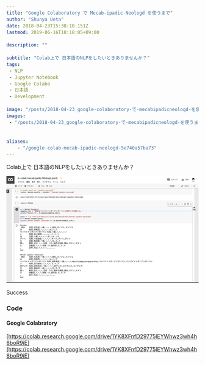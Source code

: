 ```yaml
---
title: "Google Colaboratory で Mecab-ipadic-Neologd を使うまで"
author: "Shunya Ueta"
date: 2018-04-23T15:38:10.151Z
lastmod: 2019-06-16T18:18:05+09:00

description: ""

subtitle: "Colab上で 日本語のNLPをしたいときありませんか？"
tags:
 - NLP 
 - Jupyter Notebook 
 - Google Colabo 
 - 日本語 
 - Development 

image: "/posts/2018-04-23_google-colaboratory-で-mecabipadicneologd-を使うまで/images/1.png" 
images:
 - "/posts/2018-04-23_google-colaboratory-で-mecabipadicneologd-を使うまで/images/1.png" 


aliases:
    - "/google-colab-mecab-ipadic-neologd-5e740a57ba73"
---
```


Colab上で 日本語のNLPをしたいときありませんか？



![image](/posts/2018-04-23_google-colaboratory-で-mecabipadicneologd-を使うまで/images/1.png)

Success

### Code




#### Google Colabratory

[https://colab.research.google.com/drive/1YK8XFnfD29775lEYWhwz3wh4h8boR9iE](https://colab.research.google.com/drive/1YK8XFnfD29775lEYWhwz3wh4h8boR9iE)

